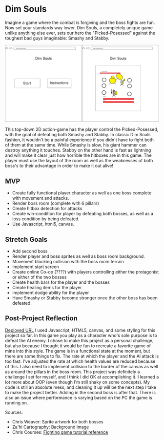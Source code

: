 # Dim Souls

Imagine a game where the combat is forgiving and the boss fights are fun. Now set your standards way lower. Dim Souls, a completely unique game unlike anything else ever, sets our hero the "Picked-Posessed" against the toughest bad guys imaginable: Smashy and Stabby.

![wireframe](./img/wireframe%20%20dimsouls.jpg)

This top-down 2D action-game has the player control the Picked-Posessed, with the goal of defeating both Smashy and Stabby. In classic Dim Souls fashion, it wouldn't be a painful experience if you didn't have to fight both of them at the same time. While Smashy is slow, his giant hammer can destroy anything it touches. Stabby on the other hand is fast as lightning and will make it clear just how horrible the hitboxes are in this game. The player must use the layout of the room as well as the weaknesses of both boss's to their advantage in order to make it out alive!

## MVP

- Create fully functional player character as well as one boss complete with movement and attacks.
- Render boss room (complete with 6 pillars)
- Create hitbox detection for attacks
- Create win-condition for player by defeating both bosses, as well as a loss condition by being defeated.
- Use Javascript, html5, canvas.

## Stretch Goals

- Add second boss
- Render player and boss sprites as well as boss room background.
- Movement blocking collision with the boss room terrain
- Implement start screen
- Create online Co-op (????) with players controlling either the protagonist or either of the two bosses
- Create health bars for the player and the bosses
- Create healing items for the player
- Implement dodge ability for the player
- Have Smashy or Stabby become stronger once the other boss has been defeated.

## Post-Project Reflection

[Deployed URL](https://seiplet93.github.io/Dim-Souls/)
I used Javascript, HTML5, canvas, and some styling for this project so far. In this game you play as a character who's sole purpose is to defeat the AI enemy. I chose to make this project as a personal challenge, but also because I thought it would be fun to recreate a favorite game of mine into this style.
The game is in a functional state at the moment, but there are some things to fix. The rate at which the player and the AI attack is too fast. I've adjusted the rate at which health values are reduced because of this. I also need to implement collision to the border of the canvas as well as around the pillars in the boss room. This project was definitely a challenge I set for myself, and I think I did OK at accomplishing it. I learned a lot more about OOP (even though I'm still shaky on some concepts). My code is still an absolute mess, and cleaning it up will be the next step I take to make the project better. Adding in the second boss is after that. There is also an issue where performance is varying based on the PC the game is running on.

Sources:

- Chris Weaver: Sprite artwork for both bosses
- Za'hi Cartography: [Background image](https://www.patreon.com/posts/ornstein-and-50564364)
- Chris Courses: [Fighting game tutorial reference](https://www.youtube.com/watch?v=vyqbNFMDRGQ)
